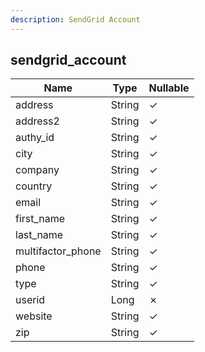 ```yaml
---
description: SendGrid Account
---
```

sendgrid_account
----------------

| **Name**          | **Type** | **Nullable** |
| ----------------- | -------- | ------------ |
| address           | String   | &check;      |
| address2          | String   | &check;      |
| authy_id          | String   | &check;      |
| city              | String   | &check;      |
| company           | String   | &check;      |
| country           | String   | &check;      |
| email             | String   | &check;      |
| first_name        | String   | &check;      |
| last_name         | String   | &check;      |
| multifactor_phone | String   | &check;      |
| phone             | String   | &check;      |
| type              | String   | &check;      |
| userid            | Long     | &cross;      |
| website           | String   | &check;      |
| zip               | String   | &check;      |
